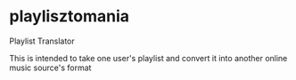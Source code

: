 # playlisztomania
Playlist Translator

This is intended to take one user's playlist and convert it into another online music source's format

